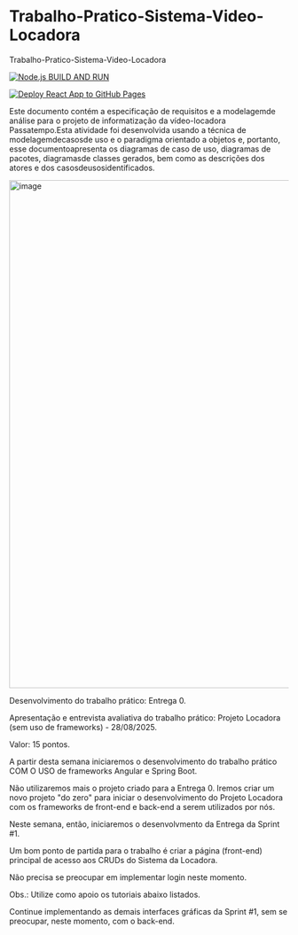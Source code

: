 # Trabalho-Pratico-Sistema-Video-Locadora
Trabalho-Pratico-Sistema-Video-Locadora

[![Node.js BUILD AND RUN](https://github.com/LUISDASARTIMANHAS/Trabalho-Pratico-Sistema-Video-Locadora/actions/workflows/node.js.yml/badge.svg)](https://github.com/LUISDASARTIMANHAS/Trabalho-Pratico-Sistema-Video-Locadora/actions/workflows/node.js.yml)

[![Deploy React App to GitHub Pages](https://github.com/LUISDASARTIMANHAS/Trabalho-Pratico-Sistema-Video-Locadora/actions/workflows/deploy.yml/badge.svg)](https://github.com/LUISDASARTIMANHAS/Trabalho-Pratico-Sistema-Video-Locadora/actions/workflows/deploy.yml)

Este documento contém a especificação de requisitos e a modelagemde análise para o projeto de informatização da vídeo-locadora Passatempo.Esta atividade foi desenvolvida usando a técnica de modelagemdecasosde uso e o paradigma orientado a objetos e, portanto, esse documentoapresenta os diagramas de caso de uso, diagramas de pacotes, diagramasde classes gerados, bem como as descrições dos atores e dos casosdeusosidentificados.

<img width="1651" height="917" alt="image" src="https://github.com/user-attachments/assets/ca91e813-f929-493b-9ef7-58646f821d44" />

Desenvolvimento do trabalho prático: Entrega 0.

Apresentação e entrevista avaliativa do trabalho prático: Projeto Locadora (sem uso de frameworks) - 28/08/2025.

Valor: 15 pontos.

A partir desta semana iniciaremos o desenvolvimento do trabalho prático COM O USO de frameworks Angular e Spring Boot.

Não utilizaremos mais o projeto criado para a Entrega 0. Iremos criar um novo projeto "do zero" para iniciar o desenvolvimento do Projeto Locadora com os frameworks de front-end e back-end a serem utilizados por nós.

Neste semana, então, iniciaremos o desenvolvmento da Entrega da Sprint #1.

Um bom ponto de partida para o trabalho é criar a página (front-end) principal de acesso aos CRUDs do Sistema da Locadora.

Não precisa se preocupar em implementar login neste momento.

Obs.: Utilize como apoio os tutoriais abaixo listados.

Continue implementando as demais interfaces gráficas da Sprint #1, sem se preocupar, neste momento, com o back-end.

